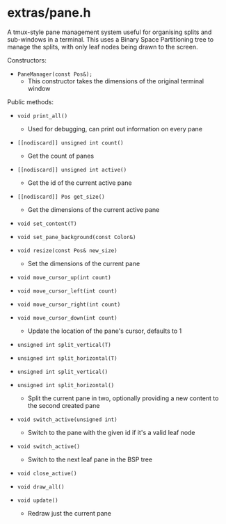 # extras/pane.h

A tmux-style pane management system useful for organising splits and
sub-windows in a terminal. This uses a Binary Space Partitioning tree
to manage the splits, with only leaf nodes being drawn to the screen.

Constructors:
* `PaneManager(const Pos&);`
    - This constructor takes the dimensions of the original terminal window

Public methods:
* `void print_all()`
    - Used for debugging, can print out information on every pane

* `[[nodiscard]] unsigned int count()`
    - Get the count of panes

* `[[nodiscard]] unsigned int active()`
    - Get the id of the current active pane

* `[[nodiscard]] Pos get_size()`
    - Get the dimensions of the current active pane

* `void set_content(T)`
* `void set_pane_background(const Color&)`

* `void resize(const Pos& new_size)`
    - Set the dimensions of the current pane

* `void move_cursor_up(int count)`
* `void move_cursor_left(int count)`
* `void move_cursor_right(int count)`
* `void move_cursor_down(int count)`
    - Update the location of the pane's cursor, defaults to 1

* `unsigned int split_vertical(T)`
* `unsigned int split_horizontal(T)`
* `unsigned int split_vertical()`
* `unsigned int split_horizontal()`
    - Split the current pane in two, optionally providing a new content
    to the second created pane

* `void switch_active(unsigned int)`
    - Switch to the pane with the given id if it's a valid leaf node

* `void switch_active()`
    - Switch to the next leaf pane in the BSP tree

* `void close_active()`
* `void draw_all()`

* `void update()`
    - Redraw just the current pane
